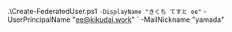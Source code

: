 .\Create-FederatedUser.ps1 `
    -DisplayName "きくち てすと ee" `
    -UserPrincipalName "ee@kikudai.work" `
    -MailNickname "yamada"
